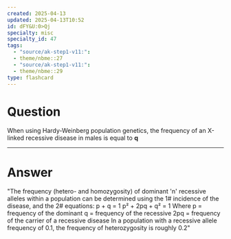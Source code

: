 ```yaml
---
created: 2025-04-13
updated: 2025-04-13T10:52
id: dFY&U:0>Qj
specialty: misc
specialty_id: 47
tags:
  - "source/ak-step1-v11:": 
  - theme/nbme::27
  - "source/ak-step1-v11:": 
  - theme/nbme::29
type: flashcard
---
```


# Question
When using Hardy-Weinberg population genetics, the frequency of an X-linked recessive disease in males is equal to **q**

---

# Answer
"The frequency (hetero- and homozygosity) of dominant 'n' recessive alleles within a population can be determined using the 1# incidence of the disease, and the 2# equations:  p + q = 1  p² + 2pq + q² = 1  Where p = frequency of the dominant q = frequency of the recessive  2pq = frequency of the carrier of a recessive disease   In a population with a recessive allele frequency of 0.1, the frequency of heterozygosity is roughly 0.2"